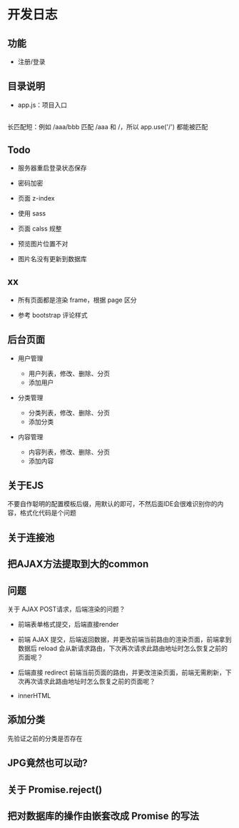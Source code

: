 # 开发日志

## 功能

- 注册/登录

## 目录说明

- app.js：项目入口

##

长匹配短：例如 /aaa/bbb 匹配 /aaa 和 /，所以 app.use('/') 都能被匹配


## Todo

- 服务器重启登录状态保存

- 密码加密

- 页面 z-index

- 使用 sass

- 页面 calss 规整

- 预览图片位置不对

- 图片名没有更新到数据库

## xx

- 所有页面都是渲染 frame，根据 page 区分

- 参考 bootstrap 评论样式

## 后台页面

- 用户管理

    - 用户列表，修改、删除、分页
    - 添加用户

- 分类管理

    - 分类列表，修改、删除、分页
    - 添加分类

- 内容管理

    - 内容列表，修改、删除、分页
    - 添加内容

## 关于EJS

不要自作聪明的配置模板后缀，用默认的即可，不然后面IDE会很难识别你的内容，格式化代码是个问题

## 关于连接池


## 把AJAX方法提取到大的common

## 问题

关于 AJAX POST请求，后端渲染的问题？

- 前端表单格式提交，后端直接render

- 前端 AJAX 提交，后端返回数据，并更改前端当前路由的渲染页面，前端拿到数据后 reload 会从新请求路由，下次再次请求此路由地址时怎么恢复之前的页面呢？

- 后端直接 redirect 前端当前页面的路由，并更改渲染页面，前端无需刷新，下次再次请求此路由地址时怎么恢复之前的页面呢？

- innerHTML


## 添加分类

先验证之前的分类是否存在

## JPG竟然也可以动?


## 关于 Promise.reject()

## 把对数据库的操作由嵌套改成 Promise 的写法